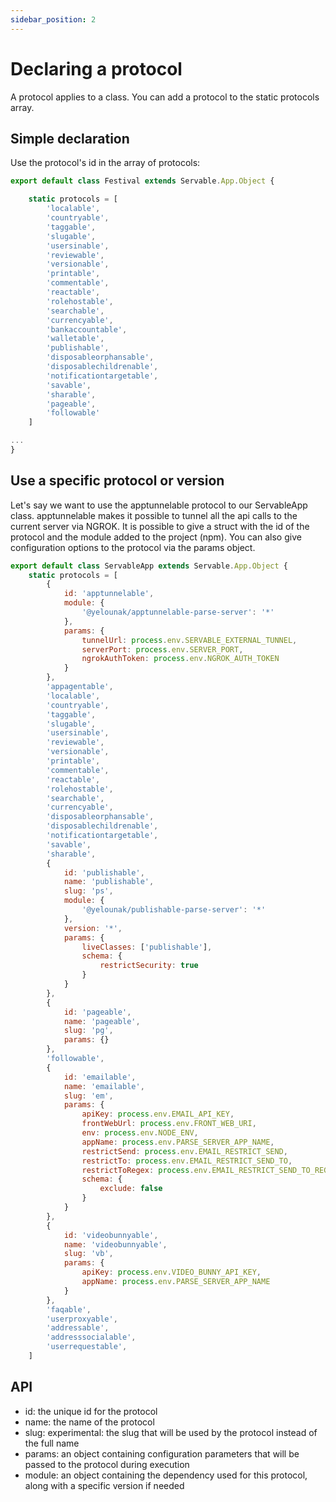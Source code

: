 ```yaml
---
sidebar_position: 2
---
```


# Declaring a protocol
A protocol applies to a class.
You can add a protocol to the static protocols array.

## Simple declaration
Use the protocol's id in the array of protocols:

```js
export default class Festival extends Servable.App.Object {

    static protocols = [
        'localable',
        'countryable',
        'taggable',
        'slugable',
        'usersinable',
        'reviewable',
        'versionable',
        'printable',
        'commentable',
        'reactable',
        'rolehostable',
        'searchable',
        'currencyable',
        'bankaccountable',
        'walletable',
        'publishable',
        'disposableorphansable',
        'disposablechildrenable',
        'notificationtargetable',
        'savable',
        'sharable',
        'pageable',
        'followable'
    ]

...
}
```

## Use a specific protocol or version
Let's say we want to use the apptunnelable protocol to our ServableApp class.
apptunnelable makes it possible to tunnel all the api calls to the current server via NGROK.
It is possible to give a struct with the id of the protocol and the module added to the project (npm).
You can also give configuration options to the protocol via the params object.

```js
export default class ServableApp extends Servable.App.Object {
    static protocols = [
        {
            id: 'apptunnelable',
            module: {
                '@yelounak/apptunnelable-parse-server': '*'
            },
            params: {
                tunnelUrl: process.env.SERVABLE_EXTERNAL_TUNNEL,
                serverPort: process.env.SERVER_PORT,
                ngrokAuthToken: process.env.NGROK_AUTH_TOKEN
            }
        },
        'appagentable',
        'localable',
        'countryable',
        'taggable',
        'slugable',
        'usersinable',
        'reviewable',
        'versionable',
        'printable',
        'commentable',
        'reactable',
        'rolehostable',
        'searchable',
        'currencyable',
        'disposableorphansable',
        'disposablechildrenable',
        'notificationtargetable',
        'savable',
        'sharable',
        {
            id: 'publishable',
            name: 'publishable',
            slug: 'ps',
            module: {
                '@yelounak/publishable-parse-server': '*'
            },
            version: '*',
            params: {
                liveClasses: ['publishable'],
                schema: {
                    restrictSecurity: true
                }
            }
        },
        {
            id: 'pageable',
            name: 'pageable',
            slug: 'pg',
            params: {}
        },
        'followable',
        {
            id: 'emailable',
            name: 'emailable',
            slug: 'em',
            params: {
                apiKey: process.env.EMAIL_API_KEY,
                frontWebUrl: process.env.FRONT_WEB_URI,
                env: process.env.NODE_ENV,
                appName: process.env.PARSE_SERVER_APP_NAME,
                restrictSend: process.env.EMAIL_RESTRICT_SEND,
                restrictTo: process.env.EMAIL_RESTRICT_SEND_TO,
                restrictToRegex: process.env.EMAIL_RESTRICT_SEND_TO_REGEX,
                schema: {
                    exclude: false
                }
            }
        },        
        {
            id: 'videobunnyable',
            name: 'videobunnyable',
            slug: 'vb',
            params: {
                apiKey: process.env.VIDEO_BUNNY_API_KEY,
                appName: process.env.PARSE_SERVER_APP_NAME
            }
        },
        'faqable',        
        'userproxyable',
        'addressable',
        'addresssocialable',
        'userrequestable',
    ]
```

## API

- id: the unique id for the protocol
- name: the name of the protocol
- slug: experimental: the slug that will be used by the protocol instead of the full name
- params: an object containing configuration parameters that will be passed to the protocol during execution
- module: an object containing the dependency used for this protocol, along with a specific version if needed